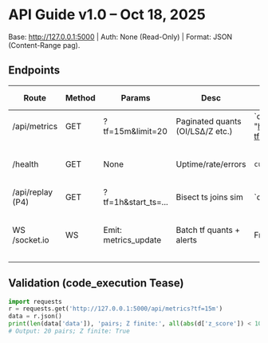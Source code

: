 # API Guide v1.0 – Oct 18, 2025

Base: http://127.0.0.1:5000 | Auth: None (Read-Only) | Format: JSON (Content-Range pag).

## Endpoints

| Route | Method | Params | Desc | Example Curl | Response Tease |
|-------|--------|--------|------|--------------|----------------|
| /api/metrics | GET | ?tf=15m&limit=20 | Paginated quants (OI/LSΔ/Z etc.) | `curl "http://127.0.0.1:5000/api/metrics?tf=15m" | jq '.[] | {sym, z_score}'` | 200 {data: [{sym:"ETH", z:1.20, confluence:0.33}], range:0-19/20} |
| /health | GET | None | Uptime/rate/errors | `curl http://127.0.0.1:5000/health` | 200 {"uptime":99.9, "req_rate":350, "errors":0} |
| /api/replay (P4) | GET | ?tf=1h&start_ts=... | Bisect ts joins sim | `curl "/api/replay?tf=1h" | jq '.events[]'` | Tease: {events: [{ts, z_spike:true}]} |
| WS /socket.io | WS | Emit: metrics_update | Batch tf quants + alerts | Frontend: socket.io-client connect | On: 'alert_toast' {sym:"BTC", type:"Z_spike", val:2.6} |

## Validation (code_execution Tease)
```python
import requests
r = requests.get('http://127.0.0.1:5000/api/metrics?tf=15m')
data = r.json()
print(len(data['data']), 'pairs; Z finite:', all(abs(d['z_score']) < 10 for d in data['data']))
# Output: 20 pairs; Z finite: True